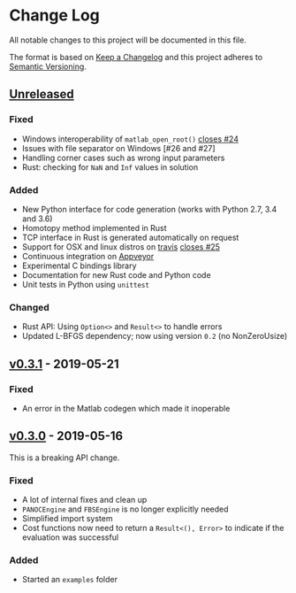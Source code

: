 # Change Log

All notable changes to this project will be documented in this file.

The format is based on [Keep a Changelog](http://keepachangelog.com/)
and this project adheres to [Semantic Versioning](http://semver.org/).


<!-- ---------------------
      Unreleased
     --------------------- -->
## [Unreleased]

### Fixed

* Windows interoperability of `matlab_open_root()` [closes #24]
* Issues with file separator on Windows [#26 and #27]
* Handling corner cases such as wrong input parameters
* Rust: checking for `NaN` and `Inf` values in solution

### Added

* New Python interface for code generation (works with Python 2.7, 3.4 and 3.6)
* Homotopy method implemented in Rust
* TCP interface in Rust is generated automatically on request
* Support for OSX and linux distros on [travis] [closes #25]
* Continuous integration on [Appveyor]
* Experimental C bindings library
* Documentation for new Rust code and Python code
* Unit tests in Python using `unittest`

### Changed

* Rust API: Using `Option<>` and `Result<>` to handle errors
* Updated L-BFGS dependency; now using version `0.2` (no NonZeroUsize)

<!-- ---------------------
      v0.3.1
     --------------------- -->
## [v0.3.1] - 2019-05-21

### Fixed

* An error in the Matlab codegen which made it inoperable



<!-- ---------------------
      v0.3.0
     --------------------- -->
## [v0.3.0] - 2019-05-16

This is a breaking API change.

### Fixed

* A lot of internal fixes and clean up
* `PANOCEngine` and `FBSEngine` is no longer explicitly needed
* Simplified import system
* Cost functions now need to return a `Result<(), Error>` to indicate if the evaluation was successful

### Added

* Started an `examples` folder

<!-- ---------------------
      LINKS...
     --------------------- -->

<!-- Releases -->
[Unreleased]: https://github.com/alphaville/optimization-engine/compare/master...dev/python
[v0.3.1]: https://github.com/alphaville/optimization-engine/compare/v0.3.0...v0.3.1
[v0.3.0]: https://github.com/alphaville/optimization-engine/compare/v0.2.2...v0.3.0

<!-- Issues -->
[closes #24]: https://github.com/alphaville/optimization-engine/issues/24
[closes #25]: https://github.com/alphaville/optimization-engine/issues/25

<!-- Other -->
[travis]: https://travis-ci.org/alphaville/optimization-engine/builds/537155440
[Appveyor]: https://ci.appveyor.com/project/alphaville/optimization-engine